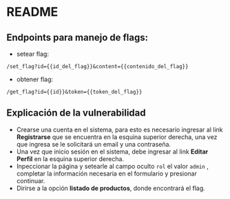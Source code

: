 # README

## Endpoints para manejo de flags:

* setear flag:
```
/set_flag?id={{id_del_flag}}&content={{contenido_del_flag}}
```

* obtener flag:
```
/get_flag?id={{id}}&token={{token_del_flag}}

```

## Explicación de la vulnerabilidad

* Crearse una cuenta en el sistema, para esto es necesario ingresar al link **Registrarse** que se encuentra en la esquina superior derecha, una vez que ingresa se le solicitará un email y una contraseña.
* Una vez que inicio sesión en el sistema, debe ingresar al link **Editar Perfil** en la esquina superior derecha.
* Inpeccionar la página y setearle al campo oculto ```rol``` el valor ```admin``` , completar la información necesaria en el formulario y presionar continuar.
* Dirirse a la opción **listado de productos**, donde encontrará el flag.

